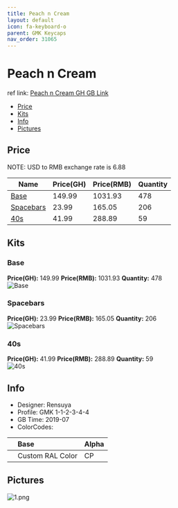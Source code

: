 ```yaml
---
title: Peach n Cream
layout: default
icon: fa-keyboard-o
parent: GMK Keycaps
nav_order: 31065
---
```


# Peach n Cream

ref link: [Peach n Cream GH GB Link](https://geekhack.org/index.php?topic=100482.0)

* [Price](#price)
* [Kits](#kits)
* [Info](#info)
* [Pictures](#pictures)


## Price  
NOTE: USD to RMB exchange rate is 6.88

| Name          | Price(GH)    |  Price(RMB) | Quantity |
| ------------- | ------------ |  ---------- | -------- |
|[Base](#base)|149.99|1031.93|478|
|[Spacebars](#spacebars)|23.99|165.05|206|
|[40s](#40s)|41.99|288.89|59|


## Kits
### Base
**Price(GH):** 149.99    **Price(RMB):** 1031.93    **Quantity:** 478  
<img src="{{ 'assets/images/gmk-keycaps/peachncream/kits_pics/base.png' | relative_url }}" alt="Base" class="image featured">

### Spacebars
**Price(GH):** 23.99    **Price(RMB):** 165.05    **Quantity:** 206  
<img src="{{ 'assets/images/gmk-keycaps/peachncream/kits_pics/spacebars.png' | relative_url }}" alt="Spacebars" class="image featured">

### 40s
**Price(GH):** 41.99    **Price(RMB):** 288.89    **Quantity:** 59  
<img src="{{ 'assets/images/gmk-keycaps/peachncream/kits_pics/40s.png' | relative_url }}" alt="40s" class="image featured">


## Info
* Designer: Rensuya
* Profile: GMK 1-1-2-3-4-4
* GB Time: 2019-07
* ColorCodes:  

||Base|Alpha
|:------|:------|:------
||Custom RAL Color|CP


## Pictures
<img src="{{ 'assets/images/gmk-keycaps/peachncream/rendering_pics/1.png' | relative_url }}" alt="1.png" class="image featured">
